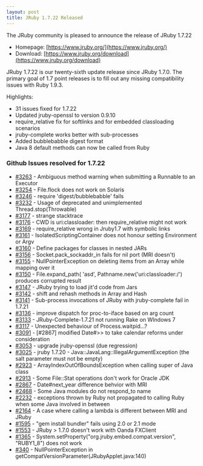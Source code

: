 ```yaml
---
layout: post
title: JRuby 1.7.22 Released
---
```

The JRuby community is pleased to announce the release of JRuby 1.7.22

- Homepage: [https://www.jruby.org/](https://www.jruby.org/)
- Download: [https://www.jruby.org/download](https://www.jruby.org/download)

JRuby 1.7.22 is our twenty-sixth update release since JRuby 1.7.0.  The primary goal of 1.7 point releases is to fill out any missing compatibility issues with Ruby 1.9.3.

Highlights:

- 31 issues fixed for 1.7.22
- Updated jruby-openssl to version 0.9.10
- require_relative fix for softlinks and for embedded classloading scenarios
- jruby-complete works better with sub-processes
- Added bubblebabble digest format
- Java 8 default methods can now be called from Ruby

### Github Issues resolved for 1.7.22

<ul>
<li><a href="https://github.com/jruby/jruby/issues/3263">#3263</a> - Ambiguous method warning when submitting a Runnable to an Executor</li>
<li><a href="https://github.com/jruby/jruby/issues/3254">#3254</a> - File.flock does not work on Solaris</li>
<li><a href="https://github.com/jruby/jruby/issues/3246">#3246</a> - require 'digest/bubblebabble' fails</li>
<li><a href="https://github.com/jruby/jruby/issues/3232">#3232</a> - Usage of deprecated and unimplemented Thread.stop(Throwable)</li>
<li><a href="https://github.com/jruby/jruby/issues/3177">#3177</a> - strange stacktrace</li>
<li><a href="https://github.com/jruby/jruby/issues/3176">#3176</a> - CWD is uri:classloader: then require_relative might not work</li>
<li><a href="https://github.com/jruby/jruby/issues/3169">#3169</a> - require_relative wrong in Jruby1.7 with symbolic links</li>
<li><a href="https://github.com/jruby/jruby/issues/3161">#3161</a> - IsolatedScriptingContainer does not honour setting Environment or Argv</li>
<li><a href="https://github.com/jruby/jruby/pull/3160">#3160</a> - Define packages for classes in nested JARs</li>
<li><a href="https://github.com/jruby/jruby/issues/3156">#3156</a> - Socket.pack_sockaddr_in fails for nil port (MRI doesn't)</li>
<li><a href="https://github.com/jruby/jruby/issues/3155">#3155</a> - NullPointerException on deleting items from an Array while mapping over it</li>
<li><a href="https://github.com/jruby/jruby/issues/3150">#3150</a> - File.expand_path( 'asd', Pathname.new('uri:classloader:/') produces corrupted result</li>
<li><a href="https://github.com/jruby/jruby/issues/3147">#3147</a> - JRuby trying to load jit'd code from Jars</li>
<li><a href="https://github.com/jruby/jruby/issues/3142">#3142</a> - shift and rehash methods in Array and Hash</li>
<li><a href="https://github.com/jruby/jruby/issues/3141">#3141</a> - Sub-process invocations of JRuby with jruby-complete fail in 1.7.21</li>
<li><a href="https://github.com/jruby/jruby/issues/3136">#3136</a> - improve dispatch for proc-to-iface based on arg count</li>
<li><a href="https://github.com/jruby/jruby/issues/3133">#3133</a> - JRuby-Complete-1.7.21 not running Rake on WIndows 7</li>
<li><a href="https://github.com/jruby/jruby/issues/3117">#3117</a> - Unexpected behaviour of Process.waitpid...?</li>
<li><a href="https://github.com/jruby/jruby/pull/3091">#3091</a> - [#2867] modified Date#>> to take calendar reforms under consideration</li>
<li><a href="https://github.com/jruby/jruby/issues/3053">#3053</a> - upgrade jruby-openssl (due regression)</li>
<li><a href="https://github.com/jruby/jruby/issues/3025">#3025</a> - jruby 1.7.20 - Java::JavaLang::IllegalArgumentException (the salt parameter must not be empty)</li>
<li><a href="https://github.com/jruby/jruby/issues/2923">#2923</a> - ArrayIndexOutOfBoundsException when calling super of Java class</li>
<li><a href="https://github.com/jruby/jruby/issues/2913">#2913</a> - Some File::Stat operations don't work for Oracle JDK</li>
<li><a href="https://github.com/jruby/jruby/issues/2867">#2867</a> - Date#next_year difference behvior with MRI</li>
<li><a href="https://github.com/jruby/jruby/issues/2468">#2468</a> - Some Java modules do not respond_to name</li>
<li><a href="https://github.com/jruby/jruby/issues/2232">#2232</a> - exceptions thrown by Ruby not propagated to calling Ruby when some Java involved in between</li>
<li><a href="https://github.com/jruby/jruby/issues/2164">#2164</a> - A case where calling a lambda is different between MRI and JRuby</li>
<li><a href="https://github.com/jruby/jruby/issues/1595">#1595</a> - "gem install bundler" fails using 2.0 or 2.1 mode</li>
<li><a href="https://github.com/jruby/jruby/issues/1553">#1553</a> - JRuby > 1.7.0 doesn't work with Oanda FXClient</li>
<li><a href="https://github.com/jruby/jruby/issues/1365">#1365</a> - System.setProperty("org.jruby.embed.compat.version", "RUBY1_8") does not work</li>
<li><a href="https://github.com/jruby/jruby/issues/340">#340</a> - NullPointerException  in getCompatVersionParameter(JRubyApplet.java:140)</li>
</ul>
